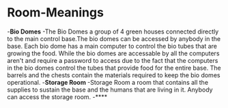 # Room-Meanings
-**Bio Domes**
 -The Bio Domes a group of 4 green houses connected directly to the main control base.The bio domes can be accessed by anybody in the base. Each bio dome has a main computer to control the bio tubes that are growing the 
 food. While the bio domes are accessable by all the computers aren't and require a password to access due to the fact that the computers in the bio domes control the tubes that provide food for the entire base. The barrels 
 and the chests contain the materials required to keep the bio domes operational. 
-**Storage Room**
 -Storage Room a room that contains all the supplies to sustain the base and the humans that are living in it. Anybody can access the storage room.
-****
